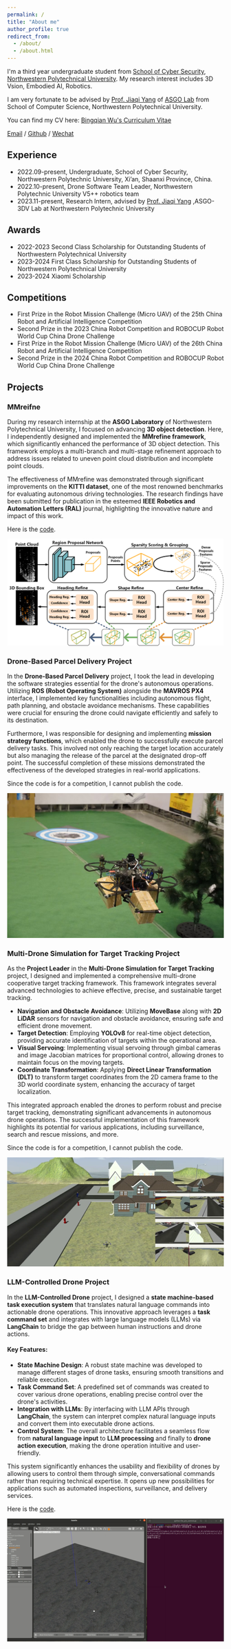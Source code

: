 ```yaml
---
permalink: /
title: "About me"
author_profile: true
redirect_from: 
  - /about/
  - /about.html
---
```


I'm a third year undergraduate student from [School of Cyber Security](https://wlkjaqxy.nwpu.edu.cn/), [Northwestern Polytechnical University](https://www.nwpu.edu.cn/).
My research interest includes 3D Vsion, Embodied AI, Robotics.

I am very fortunate to be advised by [Prof. Jiaqi Yang](https://yangjiaqihomepage.github.io/) of [ASGO Lab](https://asgo.nwpu.edu.cn/) from School of Computer Science, Northwestern Polytechnical University.

You can find my CV here: [Bingqian Wu's Curriculum Vitae](../assets/Curriculum_Vitae.pdf)

[Email](mailto:2496813401@qq.com) / [Github](https://github.com/12e21) / [Wechat](../images/wechat.jpg)

## Experience
- 2022.09-present, Undergraduate, School of Cyber Security, Northwestern Polytechnic University, Xi’an, Shaanxi Province, China.
- 2022.10-present, Drone Software Team Leader, Northwestern Polytechnic University V5++ robotics team
- 2023.11-present, Research Intern, advised by [Prof. Jiaqi Yang](https://yangjiaqihomepage.github.io/) ,ASGO-3DV Lab at Northwestern Polytechnic University

## Awards
- 2022-2023 Second Class Scholarship for Outstanding Students of Northwestern Polytechnical University
- 2023-2024 First Class Scholarship for Outstanding Students of Northwestern Polytechnical University
- 2023-2024 Xiaomi Scholarship

## Competitions
- First Prize in the Robot Mission Challenge (Micro UAV) of the 25th China Robot and Artificial Intelligence Competition
- Second Prize in the 2023 China Robot Competition and ROBOCUP Robot World Cup China Drone Challenge
- First Prize in the Robot Mission Challenge (Micro UAV) of the 26th China Robot and Artificial Intelligence Competition
- Second Prize in the 2024 China Robot Competition and ROBOCUP Robot World Cup China Drone Challenge

## Projects
### MMreifne
During my research internship at the **ASGO Laboratory** of Northwestern Polytechnical University, I focused on advancing **3D object detection**. Here, I independently designed and implemented the **MMrefine framework**, which significantly enhanced the performance of 3D object detection. This framework employs a multi-branch and multi-stage refinement approach to address issues related to uneven point cloud distribution and incomplete point clouds. 

The effectiveness of MMrefine was demonstrated through significant improvements on the **KITTI dataset**, one of the most renowned benchmarks for evaluating autonomous driving technologies. The research findings have been submitted for publication in the esteemed **IEEE Robotics and Automation Letters (RAL)** journal, highlighting the innovative nature and impact of this work.

Here is the [code](https://github.com/12e21/MMrefine).

![MMrefine_pipeline](./images/projects/MMrefine_pipeline.png)

### Drone-Based Parcel Delivery Project

In the **Drone-Based Parcel Delivery** project, I took the lead in developing the software strategies essential for the drone's autonomous operations. Utilizing **ROS (Robot Operating System)** alongside the **MAVROS PX4** interface, I implemented key functionalities including autonomous flight, path planning, and obstacle avoidance mechanisms. These capabilities were crucial for ensuring the drone could navigate efficiently and safely to its destination.

Furthermore, I was responsible for designing and implementing **mission strategy functions**, which enabled the drone to successfully execute parcel delivery tasks. This involved not only reaching the target location accurately but also managing the release of the parcel at the designated drop-off point. The successful completion of these missions demonstrated the effectiveness of the developed strategies in real-world applications.

Since the code is for a competition, I cannot publish the code.

![uav_deliver](./images/projects/uav_deliver.png)

### Multi-Drone Simulation for Target Tracking Project

As the **Project Leader** in the **Multi-Drone Simulation for Target Tracking** project, I designed and implemented a comprehensive multi-drone cooperative target tracking framework. This framework integrates several advanced technologies to achieve effective, precise, and sustainable target tracking.

- **Navigation and Obstacle Avoidance**: Utilizing **MoveBase** along with **2D LiDAR** sensors for navigation and obstacle avoidance, ensuring safe and efficient drone movement.
- **Target Detection**: Employing **YOLOv8** for real-time object detection, providing accurate identification of targets within the operational area.
- **Visual Servoing**: Implementing visual servoing through gimbal cameras and image Jacobian matrices for proportional control, allowing drones to maintain focus on the moving targets.
- **Coordinate Transformation**: Applying **Direct Linear Transformation (DLT)** to transform target coordinates from the 2D camera frame to the 3D world coordinate system, enhancing the accuracy of target localization.

This integrated approach enabled the drones to perform robust and precise target tracking, demonstrating significant advancements in autonomous drone operations. The successful implementation of this framework highlights its potential for various applications, including surveillance, search and rescue missions, and more.

Since the code is for a competition, I cannot publish the code.

![uav_track](./images/projects/uav_track.png)

### LLM-Controlled Drone Project

In the **LLM-Controlled Drone** project, I designed a **state machine-based task execution system** that translates natural language commands into actionable drone operations. This innovative approach leverages a **task command set** and integrates with large language models (LLMs) via **LangChain** to bridge the gap between human instructions and drone actions.

#### Key Features:
- **State Machine Design**: A robust state machine was developed to manage different stages of drone tasks, ensuring smooth transitions and reliable execution.
- **Task Command Set**: A predefined set of commands was created to cover various drone operations, enabling precise control over the drone's activities.
- **Integration with LLMs**: By interfacing with LLM APIs through **LangChain**, the system can interpret complex natural language inputs and convert them into executable drone actions.
- **Control System**: The overall architecture facilitates a seamless flow from **natural language input** to **LLM processing** and finally to **drone action execution**, making the drone operation intuitive and user-friendly.

This system significantly enhances the usability and flexibility of drones by allowing users to control them through simple, conversational commands rather than requiring technical expertise. It opens up new possibilities for applications such as automated inspections, surveillance, and delivery services.

Here is the [code](https://github.com/12e21/llm_interface).

![uav_llm](./images/projects/uav_llm.png)
